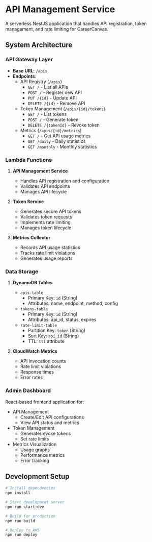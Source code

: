 # API Management Service

A serverless NestJS application that handles API registration, token management, and rate limiting for CareerCanvas.

## System Architecture

### API Gateway Layer
- **Base URL**: `/apis`
- **Endpoints**:
  - API Registry (`/apis`)
    - `GET /` - List all APIs
    - `POST /` - Register new API
    - `PUT /{id}` - Update API
    - `DELETE /{id}` - Remove API
  - Token Management (`/apis/{id}/tokens`)
    - `GET /` - List tokens
    - `POST /` - Generate token
    - `DELETE /{tokenId}` - Revoke token
  - Metrics (`/apis/{id}/metrics`)
    - `GET /` - Get API usage metrics
    - `GET /daily` - Daily statistics
    - `GET /monthly` - Monthly statistics

### Lambda Functions
1. **API Management Service**
   - Handles API registration and configuration
   - Validates API endpoints
   - Manages API lifecycle

2. **Token Service**
   - Generates secure API tokens
   - Validates token requests
   - Implements rate limiting
   - Manages token lifecycle

3. **Metrics Collector**
   - Records API usage statistics
   - Tracks rate limit violations
   - Generates usage reports

### Data Storage
1. **DynamoDB Tables**
   - `apis-table`
     - Primary Key: `id` (String)
     - Attributes: name, endpoint, method, config
   - `tokens-table`
     - Primary Key: `id` (String)
     - Attributes: api_id, status, expires
   - `rate-limit-table`
     - Partition Key: `token` (String)
     - Sort Key: `api_id` (String)
     - TTL: `ttl` attribute

2. **CloudWatch Metrics**
   - API invocation counts
   - Rate limit violations
   - Response times
   - Error rates

### Admin Dashboard
React-based frontend application for:
- API Management
  - Create/Edit API configurations
  - View API status and metrics
- Token Management
  - Generate/revoke tokens
  - Set rate limits
- Metrics Visualization
  - Usage graphs
  - Performance metrics
  - Error tracking

## Development Setup

```bash
# Install dependencies
npm install

# Start development server
npm run start:dev

# Build for production
npm run build

# Deploy to AWS
npm run deploy